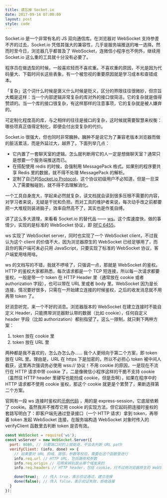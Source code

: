 ```yaml
---
title: 请忘掉 Socket.io
date: 2017-09-14 07:00:00
layout: post
style: code
---
```


Socket.io 是一个非常有名的 JS 双向通信库。在浏览器对 WebSocket 支持参差不齐的过去，Socket.io 凭借其强大的兼容性，几乎是服务端推送的唯一选择。然而时至今日，浏览器几乎都普及了 WebSocket，连微信小程序也不例外，继续用 Socket.io 这么重的工具就十分没有必要了。

程序员在做选型的时候，一般喜欢轻而不喜欢重。不喜欢重的原因，不光是因为代码量大、下载时间长这些表象，有一个被忽视的重要原因就是学习成本和查错成本。

「复杂」这个词什么时候是褒义什么时候是贬义，区分的界限往往很微妙，但宗旨大概是这样：当一个内部逻辑非常复杂的库对外的接口很简洁，它的复杂就是值得赞颂的。当一个库的接口很复杂，有这样那样的注意事项，它的复杂就是被人嫌弃的。

可定制化程度高的库，与之相伴的往往是接口的复杂，这时候就需要智慧来权衡：哪些项真正值得定制化，即便会付出变复杂的代价。

Socket.io 很强大，但也同时非常臃肿。臃肿不是说它为了兼容老版本浏览器而做的脏活累活，而是外延过大，越界了。下面列举几点：

* 它内置了一套聊天室的逻辑。怎么就判断用它的人一定是想做聊天室？通常只是想要一个服务端推送而已。
* 在搭配使用 redis 的时候，会强制用 MessagePack 格式。如果别的程序要共享 Redis 里的数据，就不得不处理 MessagePack 的解析。
* 定制了自己的[Socket.io Protocol](https://github.com/socketio/socket.io-protocol)，这个协议初级用户不必知道，但是一旦深入了需要触碰到，就不得不去理解消化。

一个工具自身庞大，学起来必然就复杂，读文档就会读到很多压根不需要的内容，对学习者来说，无疑是干扰和负担。而对工具的维护者来说，每次动手改之前都要把一大堆规则装进脑子，效率自然高不了，其实也是作茧自缚。

讲了这么多大道理，来看看 Socket.io 的替代品 —— [ws](https://github.com/websockets/ws)。这个库速度快，做的事情少，实现的是标准的 WebSocket 协议，即 [RFC 6455](https://tools.ietf.org/html/rfc6455)。

ws 实现了 WebSocket server，同时也实现了一个 WebSocket client，不过我认为这个 client 的价值不大，因为浏览器原生的 WebSocket 已经足够用了，而且你的客户端可未必只用 JavaScript，只要实现了标准的 WebSocket 协议，客户端爱用啥用啥。

ws 的文档写的不错，我就不啰嗦了，只强调一点，那就是 WebSocket 的鉴权。HTTP 的鉴权大家都熟悉，每次请求都是一个 TCP 短连接，所以每一次请求都要鉴权，一般是带一个 token 在 HTTP Header 里（通常放在 cookie 或者 authorization 字段），也可以带在 URL 里或者 body 里。WebSocket 因为是长连接，情况要好很多，只需在一开始建立连接的时候鉴权，之后的收发消息就不用再带 token 了。

好消息听完，来一个不好的消息。浏览器版本的 WebSocket 在建立连接时不能自定义 Header，只能携带浏览器默认带的数据（比如 cookie），任何自定义 header 字段（比如 authorization）都别指望了。这么一限制，就只剩下两种方案：

1. token 放在 cookie 里
2. token 放在 URL 里

两种都是我不喜欢的，怎么办怎么办…… 我个人更倾向于第二个方案，即 token 放在 URL 里。理由是，URL 在 https 下是加密的，所以不必担心 token 被中间人截获，这里再次强调务必使用 wss:// 协议！不用 cookie 的原因，一是现在不流行在 HTTP 请求中带 cookie 了，二是像微信小程序这样的干脆不支持 cookie（虽然往 HTTP header 里硬写也能扮成 cookie，但是丑啊），如果在程序中的 HTTP 请求都不使用 cookie 鉴权，那这个 cookie 就更是个累赘了，果断选择第二个方案。

官网有一段 ws 连接时鉴权的[示例代码](https://github.com/websockets/ws/blob/master/examples/express-session-parse/index.js) ，用的是 express-session，它底层依赖了 cookie。虽然我并不推荐它用 cookie 的实现方法，但它起码把连接时鉴权的套路写明白了：即客户端先通过登录接口（一个 HTTP 请求）拿到 token，再带着 token 发起 WebSocket 连接，在服务端构造 WebSocket 对象时传入的 verifyClient 函数里去判断 token 是否有效。

```js
const WebSocket = require('ws');
const wsServer = new WebSocket.Server({
  port: 8080, // 只要端口对的上就能连，不会去判断 URL path
  verifyClient: (info, done) => {
    // 如果要对 URL 的域、路径、参数等校验，需要在这个函数里进行
    info.req.url // HTTP URL，包括路径和参数
    info.req.origin // 可用来辨别是从哪个域发来的
    info.req.headers // HTTP header，包括 cookie，只不过用浏览器原生的 WebSocket 无法自定义 header 中的字段

    done(true);  // 传入 true，表示验证通过，建立连接
    done(false); // 传入 false，表示验证失败，拒绝连接
  }
});
```


